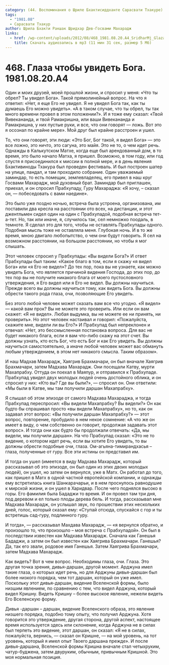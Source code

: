```yaml
---
category: (44. Воспоминания о Шриле Бхактисиддханте Сарасвати Тхакуре)
tags:
  - "1981.08"
  - Сарасвати Тхакур
author: Шрила Бхакти Ракшак Шридхар Дев-Госвами Махарадж
links:
  - href: /wp-content/uploads/2012/08/468_1981.08.20.A4_SridharMj_Glaza_chtoby_uvidet_Boga.mp3
    title: Скачать аудиозапись в mp3 (11 мин 31 сек, размер 5 Мб)
---
```


# 468. Глаза чтобы увидеть Бога. 1981.08.20.A4

Один и моих друзей, моей прошлой жизни, и спросил у меня: «Что ты обрел? Ты увидел Бога». Такой прямолинейный вопрос. На что я ответил: «Нет, я еще Его не увидел. Я не увидел Бога так, как ты думаешь Его можно увидеть». «А в таком случае, что ты обрел, ты так много времени провел в этом положении?». И я тоже ему сказал: «Твой Вивекананда, и твой Рамакришна, или ваши Вивекананда и Рамакришна, у них пустые руки, и все, что они говорят — ложь. Вот это я осознал по крайне мере». Мой друг был крайне расстроен и ушел.

То, что они говорят, эти люди: «Это Бог, Бог такой, я видел Бога» — это все ложно, это ничто, это сагуна, это майя. Это не то, о чем идет речь. Однажды в Калькутском Матхе, когда еще был арендованный дом, в то время, это было начало Матха, я пришел. Возможно, в том году, или год спустя я присоединился к миссии в полной мере, и в день явления Бхактивиноды Тхакура был проведен фестиваль. И был построен шатер на улице, пандал, и там проходило собрание. Один уважаемый заминдар, то есть помещик, землевладелец, его привел в наш круг Госвами Махарадж, мой духовный брат. Заминдар был приглашен, приехал, и он спросил Прабхупаду, Гуру Махараджа: «Я хочу, – сказал он, — побеседовать с вами наедине».

Это было уже поздно ночью, встреча была устроена, организована, им поставили два кресла на расстоянии ото всех, на дистанции, и этот джентльмен сидел один на один с Прабхупадой, подобная встреча тет-а-тет. Но, так или иначе, я, случилось так, сел немножко поодаль, в темноте. Я сделал это для того, чтобы не оставлять Прабхупады одного. Подобная мысль тоже не оставляла меня. Глубокая ночь. И в то же время, мною двигало любопытство, о чем они будут говорить. Я сел на возможном расстоянии, на большом расстоянии, но чтобы я мог слышать.

Этот человек спросил у Прабхупады: «Вы видели Бога?» И ответ Прабхупады был таким: «Какое благо в том, если я скажу «я видел Бога» или «я Его не видел»? До тех пор, пока вы не узнаете, как можно увидеть Бога, что является причиной видения Господа, до этих пор, до тех пор вы не получите никакого блага от моего пустословного утверждения, я Его видел или я Его не видел. Вы должны научиться. Прежде всего вы должны научиться тому, как видеть Бога. Вы должны обрести такого рода глаза, очи, позволяющие Его увидеть.

Без этого любой человек может сказать вам все что угодно. «Я видел» — какой вам прок? Вы не можете это проверить. Или если он вам скажет: «Я не видел». Любая выдумка, вы не можете ее ни принять, ни проверить». Но этот человек настаивал и говорил: «Пожалуйста, скажите мне, видели ли вы Его?» И Прабхупад был непреклонен и отвечал: «Нет, это бессмысленная постановка вопроса. Для вас не будет никакого блага, если я вам что-либо скажу на этот счет. Вы должны узнать, кто есть Бог, что есть Бог и как Его увидеть. Вы должны научиться самостоятельно, а иначе любой человек может вас обмануть любым утверждением, в этом нет никакого смысла. Таким образом».

И наш Мадхав Махарадж, Хаягрив Брахмачари, он был вначале Хаягрив Брахмачари, затем Мадхава Махарадж. Они посещали Катву, мурти Махапрабху. Оттуда он поехал в Маяпур, и отправился к Прабхупаде. Прабхупад увидел двух молодых людей очень достойного облика, и он спросил у них: «Кто вы? Где вы были?», — спросил он. Они ответили: «Мы были в Катве, мы там получили даршан Махапрабху».

Я слышал об этом эпизоде от самого Мадхава Махараджа, и тогда Прабхупад переспросил: «Вы видели Махапрабху? Вы видели?» Он как будто бы спрашивал просто «вы видели Махапрабху», но то, как он задавал этот вопрос: «Вы получили даршан Махапрабху?» — этот вопрос, повторение, пробудило в нем некое сомнение: «А что же он имеет в виду, о чем собственно он говорит, продолжая задавать этот вопрос». И тогда они как будто бы продолжали отвечать: «Да, мы видели, мы получили даршан». На что Прабхупад сказал: «Это не то видение, о котором идет речь, если вы хотите Его увидеть, то вы должны обрести подобные очи, глаза. Ом-агьяна-тимирандхасья – глаза, полученные от гуру. Все эти истины он представил им.

И тогда он ушел (имеется в виду Мадхава Махарадж, который рассказывал об это эпизоде, он был один из этих двоих молодых людей), он ушел, но затем он вернулся, уже в Матх. Он работал до того, как пришел в Матх в одной частной европейской компании, и однажды ему встретилась книга Шанкарачарьи, и в нем проснулось равнодушие к мирской жизни, и он ушел в Харидвар. После чего поднялся высоко в горы. Его фамилия была Бададжи то время. И он провел там три дня, под деревом и ел только плоды дерева бель. И тогда, рассказывал мне Мадхава Махарадж, он услышал звук, по прошествии этих нескольких дней, голос, который сказал ему: «Ступай отсюда, спускайся с гор и ты встретишь сад-гуру, подлинного гуру.

И тогда», — рассказывал Махдава Махарадж, — «я вернулся обратно, и произошло то, что произошло – моя встреча с Прабхупадой». Он был в последствии известен как Мадхава Махарадж. Сначала как Ганешья Бададжи, а затем он был известен как Хаягрива Брахмачари. Ганешья? Да, так его звали, родовое имя Ганешья. Затем Хаягрива Брахмачари, затем Мадхава Махарадж.

Как видеть? Вот в чем вопрос. Необходимы глаза, очи. Глаза. Это другая точка зрения, дивья-даршан, другой момент. Арджуна имел такие глаза, о которых идет речь, но для Арджуны дивья-даршан был более низкого порядка, чем тот даршан, который он уже имел. Поскольку этот дивья-даршан, видение Вселенской формы, было низшим явлением, по сравнению с тем, что видел Арджуна, который видел Кришну. Видеть Кришну – более высокое явление, нежели видеть Его Вселенскую форму.

Дивья -даршан – даршан, видение Вселенского образа, это явление низшего порядка, подобно тому опыту, что получил Арджуна. Хотя говорится это утверждение, другая сторона, другой аспект, настоящее время используется здесь или склонение, когда Арджуна не в силах был терпеть это видение, этот даршан, он сказал: «Я не в силах, пожалуйста, вернись, — сказал он Кришне, — на мой уровень, на тот уровень, который я имел опыт Твоего даршана прежде». И после дивья-даршана, Вселенской формы Кришна вначале стал четыхруким, чатур-буджена, затем двуруким, обычным, привычным Кришной. Это моя нормальная позиция.

